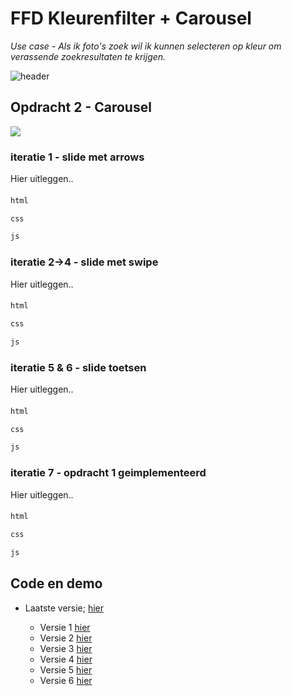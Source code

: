 # FFD Kleurenfilter + Carousel
*Use case - Als ik foto's zoek wil ik kunnen selecteren op kleur om verassende zoekresultaten te krijgen.*

![header](/assets/head.jpg)

## Opdracht 2 - Carousel
![](#)
### iteratie 1  -  slide met arrows
Hier uitleggen..

#### 
``` html
html
```

``` css 
css
```

``` javascript 
js
```

### iteratie 2->4  -  slide met swipe
Hier uitleggen..

#### 
``` html
html
```

``` css 
css
```

``` javascript 
js
```

### iteratie 5 & 6  -  slide toetsen
Hier uitleggen..

#### 
``` html
html
```

``` css 
css
```

``` javascript 
js
```

### iteratie 7  -  opdracht 1 geimplementeerd
Hier uitleggen..

#### 
``` html
html
```

``` css 
css
```

``` javascript 
js
```

## Code en demo
+ Laatste versie; [hier](https://danilomerea.github.io/frondesign/opdracht2/v7/)

  + Versie 1 [hier](https://danilomerea.github.io/frondesign/opdracht2/v1/)
  + Versie 2 [hier](https://danilomerea.github.io/frondesign/opdracht2/v2/)
  + Versie 3 [hier](https://danilomerea.github.io/frondesign/opdracht2/v3/)
  + Versie 4 [hier](https://danilomerea.github.io/frondesign/opdracht2/v4/)
  + Versie 5 [hier](https://danilomerea.github.io/frondesign/opdracht2/v5/)
  + Versie 6 [hier](https://danilomerea.github.io/frondesign/opdracht2/v6/)


